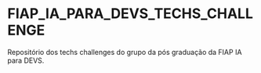 # FIAP_IA_PARA_DEVS_TECHS_CHALLENGE
Repositório dos techs challenges do grupo da pós graduação da FIAP IA para DEVS.
